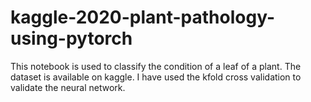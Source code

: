 # kaggle-2020-plant-pathology-using-pytorch

This notebook is used to classify the condition of a leaf of a plant.
The dataset is available on kaggle.
I have used the kfold cross validation to validate the neural network.
